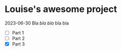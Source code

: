 # Louise's awesome project

2023-06-30
Bla *bla bla* bla bla
- [ ] Part 1
- [ ] Part 2
- [x] Part 3
